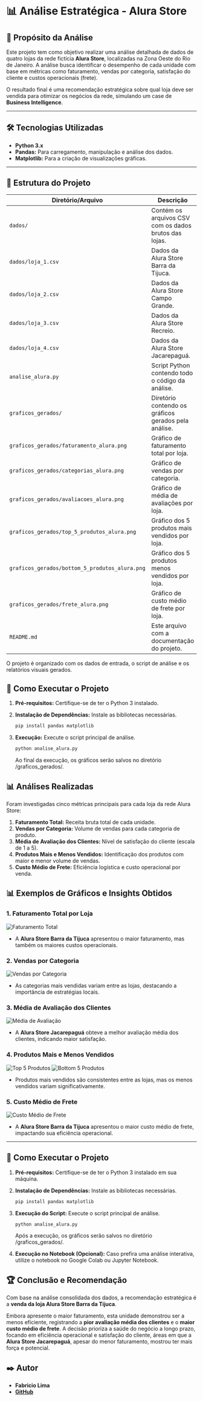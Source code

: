 # 📊 Análise Estratégica - Alura Store

## 📖 Propósito da Análise

Este projeto tem como objetivo realizar uma análise detalhada de dados de quatro lojas da rede fictícia **Alura Store**, localizadas na Zona Oeste do Rio de Janeiro. A análise busca identificar o desempenho de cada unidade com base em métricas como faturamento, vendas por categoria, satisfação do cliente e custos operacionais (frete). 

O resultado final é uma recomendação estratégica sobre qual loja deve ser vendida para otimizar os negócios da rede, simulando um case de **Business Intelligence**.

---

## 🛠️ Tecnologias Utilizadas

- **Python 3.x**
- **Pandas:** Para carregamento, manipulação e análise dos dados.
- **Matplotlib:** Para a criação de visualizações gráficas.

---

## 📁 Estrutura do Projeto

| Diretório/Arquivo              | Descrição                                                                 |
|--------------------------------|---------------------------------------------------------------------------|
| `dados/`                       | Contém os arquivos CSV com os dados brutos das lojas.                     |
| `dados/loja_1.csv`             | Dados da Alura Store Barra da Tijuca.                                     |
| `dados/loja_2.csv`             | Dados da Alura Store Campo Grande.                                        |
| `dados/loja_3.csv`             | Dados da Alura Store Recreio.                                             |
| `dados/loja_4.csv`             | Dados da Alura Store Jacarepaguá.                                         |
| `analise_alura.py`             | Script Python contendo todo o código da análise.                         |
| `graficos_gerados/`            | Diretório contendo os gráficos gerados pela análise.                     |
| `graficos_gerados/faturamento_alura.png` | Gráfico de faturamento total por loja.                              |
| `graficos_gerados/categorias_alura.png`  | Gráfico de vendas por categoria.                                     |
| `graficos_gerados/avaliacoes_alura.png`  | Gráfico de média de avaliações por loja.                             |
| `graficos_gerados/top_5_produtos_alura.png` | Gráfico dos 5 produtos mais vendidos por loja.                     |
| `graficos_gerados/bottom_5_produtos_alura.png` | Gráfico dos 5 produtos menos vendidos por loja.                  |
| `graficos_gerados/frete_alura.png`       | Gráfico de custo médio de frete por loja.                           |
| `README.md`                    | Este arquivo com a documentação do projeto.                              |

O projeto é organizado com os dados de entrada, o script de análise e os relatórios visuais gerados.

## 🚀 Como Executar o Projeto

1.  **Pré-requisitos:** Certifique-se de ter o Python 3 instalado.

2.  **Instalação de Dependências:** Instale as bibliotecas necessárias.
    ```bash
    pip install pandas matplotlib
    ```

3.  **Execução:** Execute o script principal de análise.
    ```bash
    python analise_alura.py
    ```
    Ao final da execução, os gráficos serão salvos no diretório /graficos_gerados/.

## 📊 Análises Realizadas

Foram investigadas cinco métricas principais para cada loja da rede Alura Store:

1.  **Faturamento Total:** Receita bruta total de cada unidade.
2.  **Vendas por Categoria:** Volume de vendas para cada categoria de produto.
3.  **Média de Avaliação dos Clientes:** Nível de satisfação do cliente (escala de 1 a 5).
4.  **Produtos Mais e Menos Vendidos:** Identificação dos produtos com maior e menor volume de vendas.
5.  **Custo Médio de Frete:** Eficiência logística e custo operacional por venda.

## 📊 Exemplos de Gráficos e Insights Obtidos

### 1. **Faturamento Total por Loja**
![Faturamento Total](graficos_gerados/faturamento_alura_store_2025-08-14_00-45-10.png)

- A **Alura Store Barra da Tijuca** apresentou o maior faturamento, mas também os maiores custos operacionais.

### 2. **Vendas por Categoria**
![Vendas por Categoria](graficos_gerados/categorias_alura_store_2025-08-14_00-45-10.png)

- As categorias mais vendidas variam entre as lojas, destacando a importância de estratégias locais.

### 3. **Média de Avaliação dos Clientes**
![Média de Avaliação](graficos_gerados/avaliacoes_alura_store_2025-08-14_00-45-11.png)

- A **Alura Store Jacarepaguá** obteve a melhor avaliação média dos clientes, indicando maior satisfação.

### 4. **Produtos Mais e Menos Vendidos**
![Top 5 Produtos](graficos_gerados/top_5_produtos_alura_store_2025-08-14_00-45-11.png)
![Bottom 5 Produtos](graficos_gerados/bottom_5_produtos_alura_store_2025-08-14_00-45-11.png)

- Produtos mais vendidos são consistentes entre as lojas, mas os menos vendidos variam significativamente.

### 5. **Custo Médio de Frete**
![Custo Médio de Frete](graficos_gerados/frete_alura_store_2025-08-14_00-45-11.png)

- A **Alura Store Barra da Tijuca** apresentou o maior custo médio de frete, impactando sua eficiência operacional.

---

## 🚀 Como Executar o Projeto

1. **Pré-requisitos:** Certifique-se de ter o Python 3 instalado em sua máquina.

2. **Instalação de Dependências:** Instale as bibliotecas necessárias.
    ```bash
    pip install pandas matplotlib
    ```

3. **Execução do Script:** Execute o script principal de análise.
    ```bash
    python analise_alura.py
    ```
    Após a execução, os gráficos serão salvos no diretório /graficos_gerados/.

4. **Execução no Notebook (Opcional):** Caso prefira uma análise interativa, utilize o notebook no Google Colab ou Jupyter Notebook.

## 🏆 Conclusão e Recomendação

Com base na análise consolidada dos dados, a recomendação estratégica é a **venda da loja Alura Store Barra da Tijuca**.

Embora apresente o maior faturamento, esta unidade demonstrou ser a menos eficiente, registrando a **pior avaliação média dos clientes** e o **maior custo médio de frete**. A decisão prioriza a saúde do negócio a longo prazo, focando em eficiência operacional e satisfação do cliente, áreas em que a **Alura Store Jacarepaguá**, apesar do menor faturamento, mostrou ter mais força e potencial.

## ✒️ Autor

- **Fabricio Lima**
- **[GitHub](https://github.com/FabricioLimaa)**
